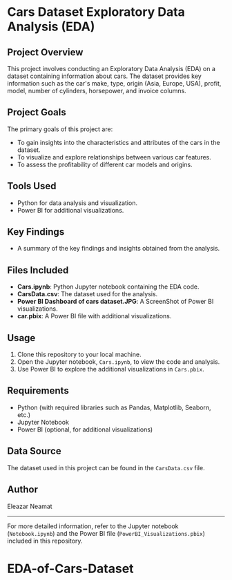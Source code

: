 # Cars Dataset Exploratory Data Analysis (EDA)

## Project Overview
This project involves conducting an Exploratory Data Analysis (EDA) on a dataset containing information about cars. The dataset provides key information such as the car's make, type, origin (Asia, Europe, USA), profit, model, number of cylinders, horsepower, and invoice columns.

## Project Goals
The primary goals of this project are:
- To gain insights into the characteristics and attributes of the cars in the dataset.
- To visualize and explore relationships between various car features.
- To assess the profitability of different car models and origins.

## Tools Used
- Python for data analysis and visualization.
- Power BI for additional visualizations.

## Key Findings
- A summary of the key findings and insights obtained from the analysis.

## Files Included
- **Cars.ipynb**: Python Jupyter notebook containing the EDA code.
- **CarsData.csv**: The dataset used for the analysis.
- **Power BI Dashboard of cars dataset.JPG**: A ScreenShot of Power BI visualizations.
- **car.pbix**: A Power BI file with additional visualizations.

## Usage
1. Clone this repository to your local machine.
2. Open the Jupyter notebook, `Cars.ipynb`, to view the code and analysis.
3. Use Power BI to explore the additional visualizations in `Cars.pbix`.

## Requirements
- Python (with required libraries such as Pandas, Matplotlib, Seaborn, etc.)
- Jupyter Notebook
- Power BI (optional, for additional visualizations)

## Data Source
The dataset used in this project can be found in the `CarsData.csv` file.

## Author
Eleazar Neamat

---

For more detailed information, refer to the Jupyter notebook (`Notebook.ipynb`) and the Power BI file (`PowerBI_Visualizations.pbix`) included in this repository.
# EDA-of-Cars-Dataset
